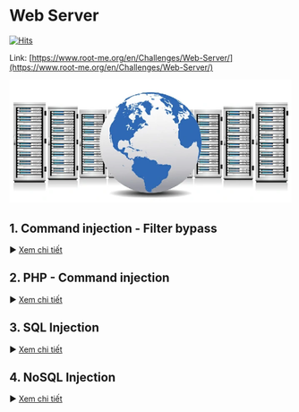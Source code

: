 # Web Server

[![Hits](https://hits.seeyoufarm.com/api/count/incr/badge.svg?url=https%3A%2F%2Fgithub.com%2FTienNHM%2Froot-me-ctf%2Ftree%2Fmaster%2FWeb-server&count_bg=%2379C83D&title_bg=%232D8FFF&icon=markdown.svg&icon_color=%23092753&title=Visitors&edge_flat=false)](https://hits.seeyoufarm.com)

Link: [https://www.root-me.org/en/Challenges/Web-Server/](https://www.root-me.org/en/Challenges/Web-Server/)

![](../images/web-server.jpg)

## 1. Command injection - Filter bypass

▶ [Xem chi tiết](Command%20injection%20-%20Filter%20bypass/)

## 2. PHP - Command injection

▶ [Xem chi tiết](PHP%20-%20Command%20injection/)

## 3. SQL Injection

▶ [Xem chi tiết](SQL%20Injection/)

## 4. NoSQL Injection

▶ [Xem chi tiết](NoSQL%20Injection/)